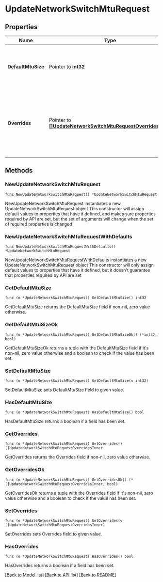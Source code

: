 # UpdateNetworkSwitchMtuRequest

## Properties

Name | Type | Description | Notes
------------ | ------------- | ------------- | -------------
**DefaultMtuSize** | Pointer to **int32** | MTU size for the entire network. Default value is 9578. | [optional] 
**Overrides** | Pointer to [**[]UpdateNetworkSwitchMtuRequestOverridesInner**](UpdateNetworkSwitchMtuRequestOverridesInner.md) | Override MTU size for individual switches or switch profiles. An empty array will clear overrides. | [optional] 

## Methods

### NewUpdateNetworkSwitchMtuRequest

`func NewUpdateNetworkSwitchMtuRequest() *UpdateNetworkSwitchMtuRequest`

NewUpdateNetworkSwitchMtuRequest instantiates a new UpdateNetworkSwitchMtuRequest object
This constructor will assign default values to properties that have it defined,
and makes sure properties required by API are set, but the set of arguments
will change when the set of required properties is changed

### NewUpdateNetworkSwitchMtuRequestWithDefaults

`func NewUpdateNetworkSwitchMtuRequestWithDefaults() *UpdateNetworkSwitchMtuRequest`

NewUpdateNetworkSwitchMtuRequestWithDefaults instantiates a new UpdateNetworkSwitchMtuRequest object
This constructor will only assign default values to properties that have it defined,
but it doesn't guarantee that properties required by API are set

### GetDefaultMtuSize

`func (o *UpdateNetworkSwitchMtuRequest) GetDefaultMtuSize() int32`

GetDefaultMtuSize returns the DefaultMtuSize field if non-nil, zero value otherwise.

### GetDefaultMtuSizeOk

`func (o *UpdateNetworkSwitchMtuRequest) GetDefaultMtuSizeOk() (*int32, bool)`

GetDefaultMtuSizeOk returns a tuple with the DefaultMtuSize field if it's non-nil, zero value otherwise
and a boolean to check if the value has been set.

### SetDefaultMtuSize

`func (o *UpdateNetworkSwitchMtuRequest) SetDefaultMtuSize(v int32)`

SetDefaultMtuSize sets DefaultMtuSize field to given value.

### HasDefaultMtuSize

`func (o *UpdateNetworkSwitchMtuRequest) HasDefaultMtuSize() bool`

HasDefaultMtuSize returns a boolean if a field has been set.

### GetOverrides

`func (o *UpdateNetworkSwitchMtuRequest) GetOverrides() []UpdateNetworkSwitchMtuRequestOverridesInner`

GetOverrides returns the Overrides field if non-nil, zero value otherwise.

### GetOverridesOk

`func (o *UpdateNetworkSwitchMtuRequest) GetOverridesOk() (*[]UpdateNetworkSwitchMtuRequestOverridesInner, bool)`

GetOverridesOk returns a tuple with the Overrides field if it's non-nil, zero value otherwise
and a boolean to check if the value has been set.

### SetOverrides

`func (o *UpdateNetworkSwitchMtuRequest) SetOverrides(v []UpdateNetworkSwitchMtuRequestOverridesInner)`

SetOverrides sets Overrides field to given value.

### HasOverrides

`func (o *UpdateNetworkSwitchMtuRequest) HasOverrides() bool`

HasOverrides returns a boolean if a field has been set.


[[Back to Model list]](../README.md#documentation-for-models) [[Back to API list]](../README.md#documentation-for-api-endpoints) [[Back to README]](../README.md)


